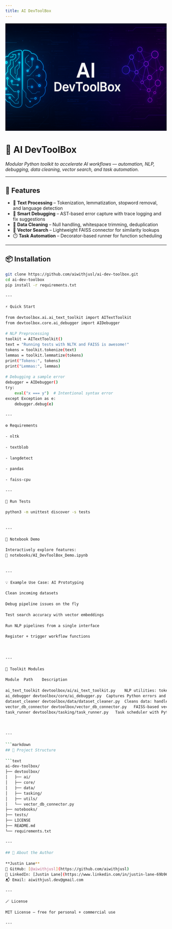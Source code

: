 ```yaml
---
title: AI DevToolBox
---
```


![Banner](ai_dev_toolbox_banner.png)

# 🧠 AI DevToolBox

*Modular Python toolkit to accelerate AI workflows — automation, NLP, debugging, data cleaning, vector search, and task automation.*

---

## 🚀 Features

- 🧠 **Text Processing** – Tokenization, lemmatization, stopword removal, and language detection  
- 🐞 **Smart Debugging** – AST-based error capture with trace logging and fix suggestions  
- 🧹 **Data Cleaning** – Null handling, whitespace trimming, deduplication  
- 🧭 **Vector Search** – Lightweight FAISS connector for similarity lookups  
- ⏱️ **Task Automation** – Decorator-based runner for function scheduling  

---

## 📦 Installation

```bash
git clone https://github.com/aiwithjusl/ai-dev-toolbox.git
cd ai-dev-toolbox
pip install -r requirements.txt

---

⚡ Quick Start

from devtoolbox.ai.ai_text_toolkit import AITextToolkit
from devtoolbox.core.ai_debugger import AIDebugger

# NLP Preprocessing
toolkit = AITextToolkit()
text = "Running tests with NLTK and FAISS is awesome!"
tokens = toolkit.tokenize(text)
lemmas = toolkit.lemmatize(tokens)
print("Tokens:", tokens)
print("Lemmas:", lemmas)

# Debugging a sample error
debugger = AIDebugger()
try:
    eval("x === y")  # Intentional syntax error
except Exception as e:
    debugger.debug(e)

---

⚙️ Requirements

- nltk

- textblob

- langdetect

- pandas

- faiss-cpu

---

🧪 Run Tests

python3 -m unittest discover -s tests


---

📓 Notebook Demo

Interactively explore features:
📍 notebooks/AI_DevToolBox_Demo.ipynb


---

💡 Example Use Case: AI Prototyping

Clean incoming datasets

Debug pipeline issues on the fly

Test search accuracy with vector embeddings

Run NLP pipelines from a single interface

Register + trigger workflow functions



---

🧰 Toolkit Modules

Module	Path	Description

ai_text_toolkit	devtoolbox/ai/ai_text_toolkit.py	NLP utilities: tokenization, lemmatization, stopword removal, language detection
ai_debugger	devtoolbox/core/ai_debugger.py	Captures Python errors and suggests fixes using AST + trace logs
dataset_cleaner	devtoolbox/data/dataset_cleaner.py	Cleans data: handles nulls, trims whitespace, removes duplicates
vector_db_connector	devtoolbox/vector_db_connector.py	FAISS-based vector search wrapper
task_runner	devtoolbox/tasking/task_runner.py	Task scheduler with Python decorators



---

```markdown
## 📂 Project Structure

```text
ai-dev-toolbox/
├── devtoolbox/
│   ├── ai/
│   ├── core/
│   ├── data/
│   ├── tasking/
│   ├── utils/
│   └── vector_db_connector.py
├── notebooks/
├── tests/
├── LICENSE
├── README.md
└── requirements.txt

---

## 👤 About the Author

**Justin Lane**  
🔗 GitHub: [@aiwithjusl](https://github.com/aiwithjusl)  
🔗 LinkedIn: [Justin Lane](https://www.linkedin.com/in/justin-lane-69b960219)  
📬 Email: aiwithjusl.dev@gmail.com

---

🪄 License

MIT License – free for personal + commercial use

---
